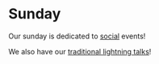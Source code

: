 # Sunday

Our sunday is dedicated to [social](/social) events!

We also have our [traditional lightning talks](/social#lightning-talks)!